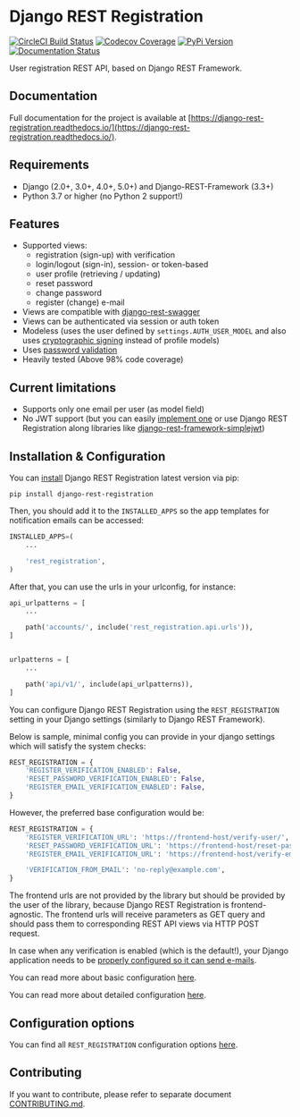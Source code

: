 # Django REST Registration

[![CircleCI Build Status](https://circleci.com/gh/apragacz/django-rest-registration.svg?style=shield)](https://circleci.com/gh/apragacz/django-rest-registration)
[![Codecov Coverage](https://codecov.io/gh/apragacz/django-rest-registration/branch/master/graphs/badge.svg?branch=master)](https://codecov.io/github/apragacz/django-rest-registration?branch=master)
[![PyPi Version](https://badge.fury.io/py/django-rest-registration.svg)](https://pypi.python.org/pypi/django-rest-registration/)
[![Documentation Status](https://readthedocs.org/projects/django-rest-registration/badge/?version=latest)](https://django-rest-registration.readthedocs.io/en/latest/?badge=latest)

User registration REST API, based on Django REST Framework.

## Documentation

Full documentation for the project is available at [https://django-rest-registration.readthedocs.io/](https://django-rest-registration.readthedocs.io/).

## Requirements

* Django (2.0+, 3.0+, 4.0+, 5.0+) and Django-REST-Framework (3.3+)
* Python 3.7 or higher (no Python 2 support!)

## Features

* Supported views:
    * registration (sign-up) with verification
    * login/logout (sign-in), session- or token-based
    * user profile (retrieving / updating)
    * reset password
    * change password
    * register (change) e-mail
* Views are compatible with [django-rest-swagger](https://github.com/marcgibbons/django-rest-swagger)
* Views can be authenticated via session or auth token
* Modeless (uses the user defined by `settings.AUTH_USER_MODEL` and also uses [cryptographic signing](https://docs.djangoproject.com/en/dev/topics/signing/) instead of profile models)
* Uses [password validation](https://docs.djangoproject.com/en/dev/topics/auth/passwords/#password-validation)
* Heavily tested (Above 98% code coverage)


## Current limitations

*   Supports only one email per user (as model field)
*   No JWT support (but you can easily
    [implement one](https://django-rest-registration.readthedocs.io/en/latest/cookbook/jwt.html)
    or use Django REST Registration along libraries like
    [django-rest-framework-simplejwt](https://github.com/davesque/django-rest-framework-simplejwt))


## Installation & Configuration

You can [install](https://django-rest-registration.readthedocs.io/en/latest/install.html)
Django REST Registration latest version via pip:

    pip install django-rest-registration

Then, you should add it to the `INSTALLED_APPS` so the app templates
for notification emails can be accessed:

```python
INSTALLED_APPS=(
    ...

    'rest_registration',
)
```
After that, you can use the urls in your urlconfig, for instance:

```python
api_urlpatterns = [
    ...

    path('accounts/', include('rest_registration.api.urls')),
]


urlpatterns = [
    ...

    path('api/v1/', include(api_urlpatterns)),
]
```

You can configure Django REST Registration using the `REST_REGISTRATION`
setting in your Django settings (similarly to Django REST Framework).

Below is sample, minimal config you can provide in your django settings which will satisfy the system checks:

```python
REST_REGISTRATION = {
    'REGISTER_VERIFICATION_ENABLED': False,
    'RESET_PASSWORD_VERIFICATION_ENABLED': False,
    'REGISTER_EMAIL_VERIFICATION_ENABLED': False,
}
```

However, the preferred base configuration would be:

```python
REST_REGISTRATION = {
    'REGISTER_VERIFICATION_URL': 'https://frontend-host/verify-user/',
    'RESET_PASSWORD_VERIFICATION_URL': 'https://frontend-host/reset-password/',
    'REGISTER_EMAIL_VERIFICATION_URL': 'https://frontend-host/verify-email/',

    'VERIFICATION_FROM_EMAIL': 'no-reply@example.com',
}
```

The frontend urls are not provided by the library but should be provided
by the user of the library, because Django REST Registration is frontend-agnostic.
The frontend urls will receive parameters as GET query and should pass
them to corresponding REST API views via HTTP POST request.

In case when any verification is enabled (which is the default!),
your Django application needs to be
[properly configured so it can send e-mails](https://docs.djangoproject.com/en/dev/topics/email/).

You can read more about basic configuration
[here](https://django-rest-registration.readthedocs.io/en/latest/quickstart.html).

You can read more about detailed configuration
[here](https://django-rest-registration.readthedocs.io/en/latest/detailed_configuration/).

## Configuration options

You can find all `REST_REGISTRATION` configuration options
[here](https://django-rest-registration.readthedocs.io/en/latest/detailed_configuration/all_settings.html).

## Contributing

If you want to contribute, please refer to separate document [CONTRIBUTING.md](CONTRIBUTING.md).
